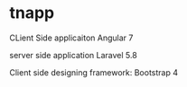 # tnapp
CLient Side applicaiton
Angular 7

server side application
Laravel 5.8

Client side designing framework:
Bootstrap 4

